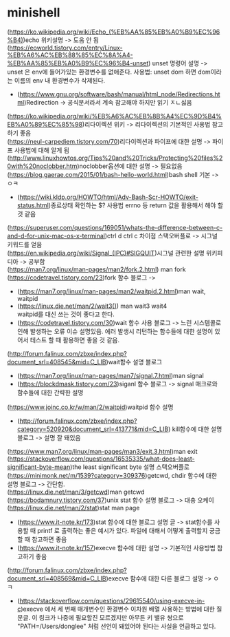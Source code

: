 # minishell
(https://ko.wikipedia.org/wiki/Echo_(%EB%AA%85%EB%A0%B9%EC%96%B4))echo 위키설명 -> 도움 안 됨<br>
(https://eoworld.tistory.com/entry/Linux-%EB%A6%AC%EB%88%85%EC%8A%A4-%EB%AA%85%EB%A0%B9%EC%96%B4-unset) unset 명령어 설명 -> unset 은 env에 들어가있는 환경변수를 없애준다. 사용법: unset dom 하면 dom이라는 이름의 env 내 환경변수가 삭제된다.<br>
- (https://www.gnu.org/software/bash/manual/html_node/Redirections.html)Redirection -> 공식문서라서 계속 참고해야 하지만 읽기 ㅈㄴ싫음<br>

(https://ko.wikipedia.org/wiki/%EB%A6%AC%EB%8B%A4%EC%9D%B4%EB%A0%89%EC%85%98)리다이렉션 위키 -> 리다이렉션의 기본적인 사용법 참고하기 좋음<br>
(https://neul-carpediem.tistory.com/70)리다이렉션과 파이프에 대한 설명 -> 파이프 사용법에 대해 알게 됨<br>
(http://www.linuxhowtos.org/Tips%20and%20Tricks/Protecting%20files%20with%20noclobber.htm)noclobber옵션에 대한 설명 -> 필요없음 <br>
(https://blog.gaerae.com/2015/01/bash-hello-world.html)bash shell 기본 ->ㅇㅋ<br>
- (https://wiki.kldp.org/HOWTO/html/Adv-Bash-Scr-HOWTO/exit-status.html)종료상태 확인하는 $? 사용법 errno 등 return 값을 활용해서 해야 할 것 같음<br>

(https://superuser.com/questions/169051/whats-the-difference-between-c-and-d-for-unix-mac-os-x-terminal)ctrl d ctrl c 차이점 스택오버플로 -> 시그널 키워드를 얻음<br>
(https://en.wikipedia.org/wiki/Signal_(IPC)#SIGQUIT)시그널 관련한 설명 위키피디아 -> 공부함<br>
(https://man7.org/linux/man-pages/man2/fork.2.html) man fork<br>
(https://codetravel.tistory.com/23)fork 함수 블로그 -> <br>
- (https://man7.org/linux/man-pages/man2/waitpid.2.html)man wait, waitpid<br>
- (https://linux.die.net/man/2/wait3()) man wait3 wait4<br>
waitpid를 대신 쓰는 것이 좋다고 한다. <br>
- (https://codetravel.tistory.com/30)wait 함수 사용 블로그 -> 느린 시스템콜로 인해 발생하는 오류 이슈 설명있음. 에러 발생시 리턴하는 함수들에 대한 설명이 있어서 테스트 할 때 활용하면 좋을 것 같음. <br>

(http://forum.falinux.com/zbxe/index.php?document_srl=408545&mid=C_LIB)wait함수 설명 블로그<br>
- (https://man7.org/linux/man-pages/man7/signal.7.html)man signal<br>
- (https://blockdmask.tistory.com/23)siganl 함수 블로그 -> signal 매크로와 함수들에 대한 간략한 설명<br>

(https://www.joinc.co.kr/w/man/2/waitpid)waitpid 함수 설명<br>
- (http://forum.falinux.com/zbxe/index.php?category=520920&document_srl=413771&mid=C_LIB) kill함수에 대한 설명 블로그 -> 설명 잘 돼있음<br>

(https://www.man7.org/linux/man-pages/man3/exit.3.html)man exit<br>
(https://stackoverflow.com/questions/16535335/what-does-least-significant-byte-mean)the least significant byte 설명 스택오버플로<br>
(https://minimonk.net/m/1539?category=309376)getcwd, chdir 함수에 대한 설명 블로그 -> 간단함.<br>
(https://linux.die.net/man/3/getcwd)man getcwd<br>
(https://bodamnury.tistory.com/37)unix stat 함수 설명 블로그 -> 대충 오케이<br>
(https://linux.die.net/man/2/stat)stat man page<br>
- (https://www.it-note.kr/173)stat 함수에 대한 블로그 설명 글 -> stat함수를 사용할 때 printf 로 출력하는 좋은 예시가 있다. 파일에 대해서 어떻게 출력할지 궁금할 때 참고하면 좋음 <br>
- (https://www.it-note.kr/157)execve 함수에 대한 설명 -> 기본적인 사용방법 참고하기 좋음<br>

(http://forum.falinux.com/zbxe/index.php?document_srl=408569&mid=C_LIB)execve 함수에 대한 다른 블로그 설명 -> ㅇㅋ<br>
- (https://stackoverflow.com/questions/29615540/using-execve-in-c)execve 에서 세 번째 매개변수인 환경변수 이차원 배열 사용하는 방법에 대한 질문글. 이 링크가 나중에 필요할진 모르겠지만 아무튼 키 밸유 쌍으로 "PATH=/Users/donglee" 처럼 선언이 돼있어야 된다는 사실을 언급하고 있다. <br>



